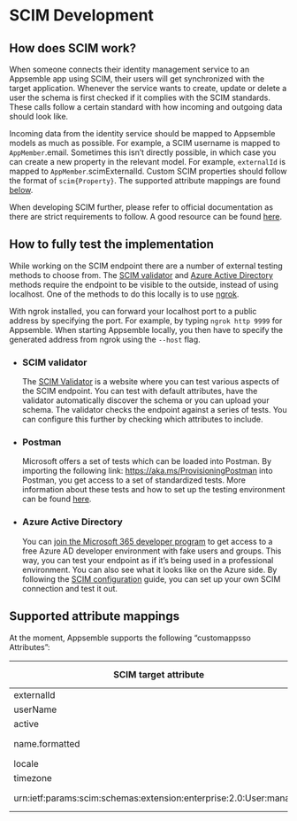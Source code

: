 # SCIM Development

## How does SCIM work?

When someone connects their identity management service to an Appsemble app using SCIM, their users
will get synchronized with the target application. Whenever the service wants to create, update or
delete a user the schema is first checked if it complies with the SCIM standards. These calls follow
a certain standard with how incoming and outgoing data should look like.

Incoming data from the identity service should be mapped to Appsemble models as much as possible.
For example, a SCIM username is mapped to `AppMember`.email. Sometimes this isn’t directly possible,
in which case you can create a new property in the relevant model. For example, `externalId` is
mapped to `AppMember`.scimExternalId. Custom SCIM properties should follow the format of
`scim{Property}`. The supported attribute mappings are found [below](#supported-attribute-mappings).

When developing SCIM further, please refer to official documentation as there are strict
requirements to follow. A good resource can be found
[here](https://learn.microsoft.com/en-us/azure/active-directory/app-provisioning/use-scim-to-provision-users-and-groups).

## How to fully test the implementation

While working on the SCIM endpoint there are a number of external testing methods to choose from.
The [SCIM validator](#scim-validator) and [Azure Active Directory](#azure-active-directory) methods
require the endpoint to be visible to the outside, instead of using localhost. One of the methods to
do this locally is to use [ngrok](https://ngrok.com/).

With ngrok installed, you can forward your localhost port to a public address by specifying the
port. For example, by typing `ngrok http 9999` for Appsemble. When starting Appsemble locally, you
then have to specify the generated address from ngrok using the `--host` flag.

- ### SCIM validator

  The [SCIM Validator](https://scimvalidator.microsoft.com) is a website where you can test various
  aspects of the SCIM endpoint. You can test with default attributes, have the validator
  automatically discover the schema or you can upload your schema. The validator checks the endpoint
  against a series of tests. You can configure this further by checking which attributes to include.

- ### Postman

  Microsoft offers a set of tests which can be loaded into Postman. By importing the following link:
  <https://aka.ms/ProvisioningPostman> into Postman, you get access to a set of standardized tests.
  More information about these tests and how to set up the testing environment can be found
  [here](https://learn.microsoft.com/en-us/azure/active-directory/app-provisioning/scim-validator-tutorial#use-postman-to-test-endpoints-optional).

- ### Azure Active Directory

  You can
  [join the Microsoft 365 developer program](https://learn.microsoft.com/en-us/azure/active-directory/develop/test-setup-environment#join-the-microsoft-365-developer-program-recommended)
  to get access to a free Azure AD developer environment with fake users and groups. This way, you
  can test your endpoint as if it’s being used in a professional environment. You can also see what
  it looks like on the Azure side. By following the [SCIM configuration](../02-guides/scim.md)
  guide, you can set up your own SCIM connection and test it out.

## Supported attribute mappings

At the moment, Appsemble supports the following “customappsso Attributes”:

| SCIM target attribute                                              | Appsemble mapped attribute             |
| ------------------------------------------------------------------ | -------------------------------------- |
| externalId                                                         | `AppMember`.scimExternalId             |
| userName                                                           | `AppMember`.email                      |
| active                                                             | `AppMember`.scimActive                 |
| name.formatted                                                     | `AppMember`.name & `User`.name         |
| locale                                                             | `User`.locale                          |
| timezone                                                           | `User`.timezone                        |
| urn:ietf:params:scim:schemas:extension:enterprise:2.0:User:manager | `Team`.name = (Manager) `AppMember`.id |
